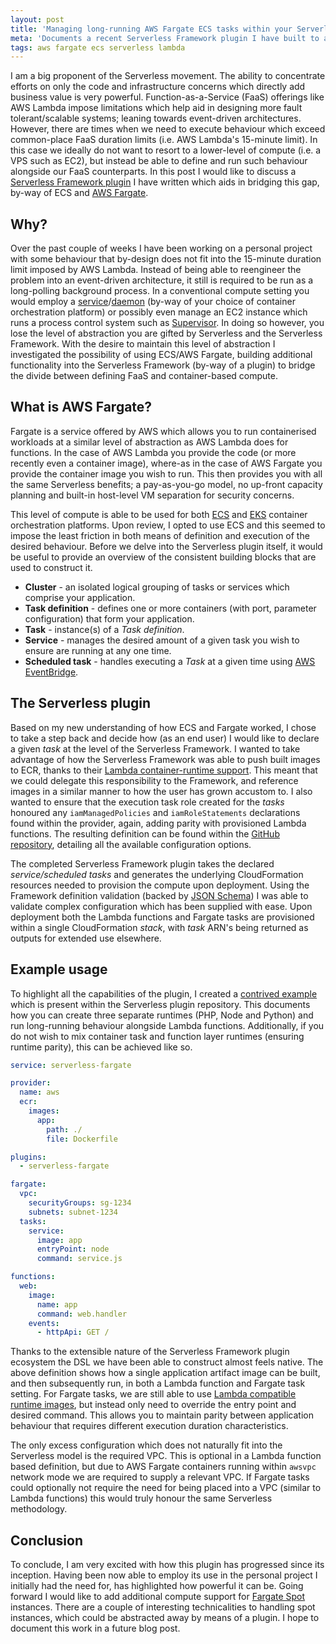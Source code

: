 ```yaml
---
layout: post
title: 'Managing long-running AWS Fargate ECS tasks within your Serverless project'
meta: 'Documents a recent Serverless Framework plugin I have built to aid in bridging the gap between running behaviour within both AWS Lambda and AWS Fargate compute platforms'
tags: aws fargate ecs serverless lambda
---
```


I am a big proponent of the Serverless movement.
The ability to concentrate efforts on only the code and infrastructure concerns which directly add business value is very powerful.
Function-as-a-Service (FaaS) offerings like AWS Lambda impose limitations which help aid in designing more fault tolerant/scalable systems; leaning towards event-driven architectures.
However, there are times when we need to execute behaviour which exceed common-place FaaS duration limits (i.e. AWS Lambda's 15-minute limit).
In this case we ideally do not want to resort to a lower-level of compute (i.e. a VPS such as EC2), but instead be able to define and run such behaviour alongside our FaaS counterparts.
In this post I would like to discuss a [Serverless Framework plugin](https://github.com/eddmann/serverless-fargate) I have written which aids in bridging this gap, by-way of ECS and [AWS Fargate](https://aws.amazon.com/fargate/).

<!--more-->

## Why?

Over the past couple of weeks I have been working on a personal project with some behaviour that by-design does not fit into the 15-minute duration limit imposed by AWS Lambda.
Instead of being able to reengineer the problem into an event-driven architecture, it still is required to be run as a long-polling background process.
In a conventional compute setting you would employ a [service](https://kubernetes.io/docs/concepts/services-networking/service/)/[daemon](https://kubernetes.io/docs/concepts/workloads/controllers/daemonset/) (by-way of your choice of container orchestration platform) or possibly even manage an EC2 instance which runs a process control system such as [Supervisor](http://supervisord.org/).
In doing so however, you lose the level of abstraction you are gifted by Serverless and the Serverless Framework.
With the desire to maintain this level of abstraction I investigated the possibility of using ECS/AWS Fargate, building additional functionality into the Serverless Framework (by-way of a plugin) to bridge the divide between defining FaaS and container-based compute.

## What is AWS Fargate?

Fargate is a service offered by AWS which allows you to run containerised workloads at a similar level of abstraction as AWS Lambda does for functions.
In the case of AWS Lambda you provide the code (or more recently even a container image), where-as in the case of AWS Fargate you provide the container image you wish to run.
This then provides you with all the same Serverless benefits; a pay-as-you-go model, no up-front capacity planning and built-in host-level VM separation for security concerns.

This level of compute is able to be used for both [ECS](https://aws.amazon.com/ecs/) and [EKS](https://aws.amazon.com/eks/) container orchestration platforms.
Upon review, I opted to use ECS and this seemed to impose the least friction in both means of definition and execution of the desired behaviour.
Before we delve into the Serverless plugin itself, it would be useful to provide an overview of the consistent building blocks that are used to construct it.

- **Cluster** - an isolated logical grouping of tasks or services which comprise your application.
- **Task definition** - defines one or more containers (with port, parameter configuration) that form your application.
- **Task** - instance(s) of a _Task definition_.
- **Service** - manages the desired amount of a given task you wish to ensure are running at any one time.
- **Scheduled task** - handles executing a _Task_ at a given time using [AWS EventBridge](https://aws.amazon.com/eventbridge/).

## The Serverless plugin

Based on my new understanding of how ECS and Fargate worked, I chose to take a step back and decide how (as an end user) I would like to declare a given _task_ at the level of the Serverless Framework.
I wanted to take advantage of how the Serverless Framework was able to push built images to ECR, thanks to their [Lambda container-runtime support](https://www.serverless.com/blog/container-support-for-lambda).
This meant that we could delegate this responsibility to the Framework, and reference images in a similar manner to how the user has grown accustom to.
I also wanted to ensure that the execution task role created for the _tasks_ honoured any `iamManagedPolicies` and `iamRoleStatements` declarations found within the provider, again, adding parity with provisioned Lambda functions.
The resulting definition can be found within the [GitHub repository](https://github.com/eddmann/serverless-fargate#example), detailing all the available configuration options.

The completed Serverless Framework plugin takes the declared _service/scheduled tasks_ and generates the underlying CloudFormation resources needed to provision the compute upon deployment.
Using the Framework definition validation (backed by [JSON Schema](https://json-schema.org/)) I was able to validate complex configuration which has been supplied with ease.
Upon deployment both the Lambda functions and Fargate tasks are provisioned within a single CloudFormation _stack_, with _task_ ARN's being returned as outputs for extended use elsewhere.

## Example usage

To highlight all the capabilities of the plugin, I created a [contrived example](https://github.com/eddmann/serverless-fargate/tree/main/example) which is present within the Serverless plugin repository.
This documents how you can create three separate runtimes (PHP, Node and Python) and run long-running behaviour alongside Lambda functions.
Additionally, if you do not wish to mix container task and function layer runtimes (ensuring runtime parity), this can be achieved like so.

```yaml
service: serverless-fargate

provider:
  name: aws
  ecr:
    images:
      app:
        path: ./
        file: Dockerfile

plugins:
  - serverless-fargate

fargate:
  vpc:
    securityGroups: sg-1234
    subnets: subnet-1234
  tasks:
    service:
      image: app
      entryPoint: node
      command: service.js

functions:
  web:
    image:
      name: app
      command: web.handler
    events:
      - httpApi: GET /
```

Thanks to the extensible nature of the Serverless Framework plugin ecosystem the DSL we have been able to construct almost feels native.
The above definition shows how a single application artifact image can be built, and then subsequently run, in both a Lambda function and Fargate task setting.
For Fargate tasks, we are still able to use [Lambda compatible runtime images](https://github.com/aws/aws-lambda-base-images), but instead only need to override the entry point and desired command.
This allows you to maintain parity between application behaviour that requires different execution duration characteristics.

The only excess configuration which does not naturally fit into the Serverless model is the required VPC.
This is optional in a Lambda function based definition, but due to AWS Fargate containers running within `awsvpc` network mode we are required to supply a relevant VPC.
If Fargate tasks could optionally not require the need for being placed into a VPC (similar to Lambda functions) this would truly honour the same Serverless methodology.

## Conclusion

To conclude, I am very excited with how this plugin has progressed since its inception.
Having been now able to employ its use in the personal project I initially had the need for, has highlighted how powerful it can be.
Going forward I would like to add additional compute support for [Fargate Spot](https://docs.aws.amazon.com/AmazonECS/latest/bestpracticesguide/ec2-and-fargate-spot.html) instances.
There are a couple of interesting technicalities to handling spot instances, which could be abstracted away by means of a plugin.
I hope to document this work in a future blog post.
